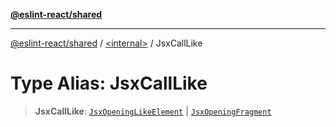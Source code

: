 [**@eslint-react/shared**](../../README.md)

***

[@eslint-react/shared](../../README.md) / [\<internal\>](../README.md) / JsxCallLike

# Type Alias: JsxCallLike

> **JsxCallLike**: [`JsxOpeningLikeElement`](JsxOpeningLikeElement.md) \| [`JsxOpeningFragment`](../interfaces/JsxOpeningFragment.md)
